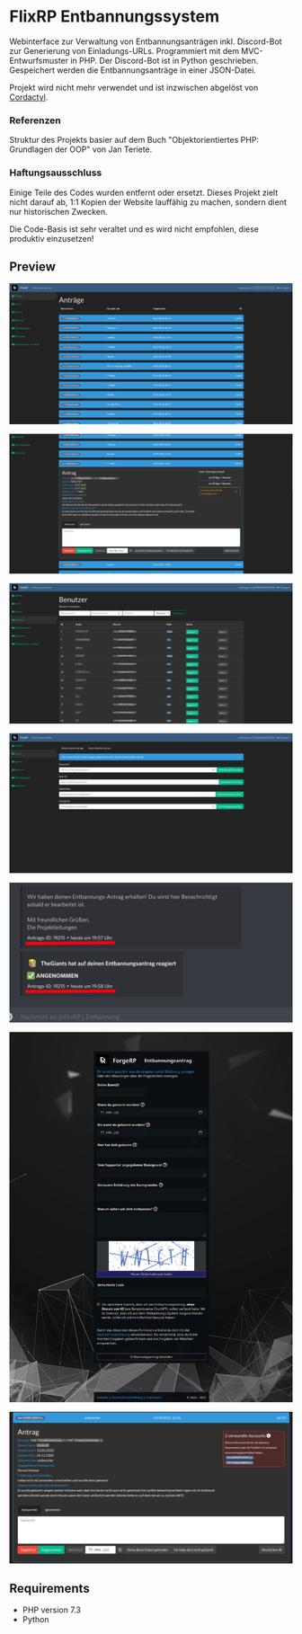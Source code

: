 # FlixRP Entbannungssystem

Webinterface zur Verwaltung von Entbannungsanträgen inkl. Discord-Bot zur Generierung von Einladungs-URLs.
Programmiert mit dem MVC-Entwurfsmuster in PHP. Der Discord-Bot ist in Python geschrieben. Gespeichert werden die Entbannungsanträge in einer JSON-Datei.

Projekt wird nicht mehr verwendet und ist inzwischen abgelöst von [Cordactyl](https://cordactyl.com).

### Referenzen

Struktur des Projekts basier auf dem Buch "Objektorientiertes PHP: Grundlagen der OOP" von Jan Teriete.

### Haftungsausschluss

Einige Teile des Codes wurden entfernt oder ersetzt. Dieses Projekt zielt nicht darauf ab, 1:1 Kopien der Website lauffähig zu machen, sondern dient nur historischen Zwecken.

Die Code-Basis ist sehr veraltet und es wird nicht empfohlen, diese produktiv einzusetzen!


## Preview

![administration_startpage.png](.docs/administration_startpage.png)

![administration_appeal.png](.docs/administration_appeal.png)

![administration_user_management.png](.docs/administration_user_management.png)

![administration_search.png](.docs/administration_search.png)

![discord_nachricht.png](.docs/discord_nachricht.png)

![entbannungs_formular.png](.docs/entbannungs_formular.png)

![verwandte_accounts.png](.docs/verwandte_accounts.png)

## Requirements

- PHP version 7.3
- Python
